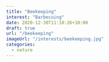 ```yaml
---
title: "Beekeeping"
interest: "Barbecuing"
date: 2020-12-30T11:10:26+10:00
draft: true
url: "/beekeeping"
imageUrl: "/interests/beekeeping.jpg"
categories:
  - nature
---
```

